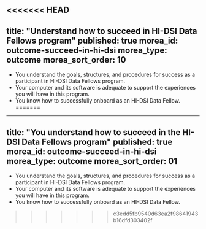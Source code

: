 <<<<<<< HEAD
---
title: "Understand how to succeed in HI-DSI Data Fellows program"
published: true
morea_id: outcome-succeed-in-hi-dsi
morea_type: outcome
morea_sort_order: 10
---

  * You understand the goals, structures, and procedures for success as a participant in HI-DSI Data Fellows program.
  * Your computer and its software is adequate to support the experiences you will have in this program.
  * You know how to successfully onboard as an HI-DSI Data Fellow.
=======
---
title: "You understand how to succeed in the HI-DSI Data Fellows program"
published: true
morea_id: outcome-succeed-in-hi-dsi
morea_type: outcome
morea_sort_order: 01
---

  * You understand the goals, structures, and procedures for success as a participant in HI-DSI Data Fellows program.
  * Your computer and its software is adequate to support the experiences you will have in this program.
  * You know how to successfully onboard as an HI-DSI Data Fellow.
>>>>>>> c3edd5fb9540d63ea2f98641943b16dfd303402f
